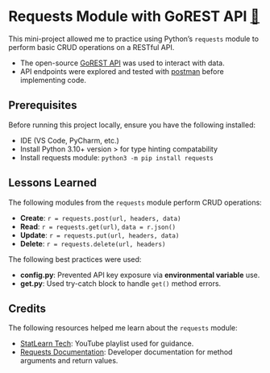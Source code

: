# Requests Module with GoREST API [🏡](https://github.com/barronbytes/mini-projects/tree/main)

This mini-project allowed me to practice using Python’s `requests` module to perform basic CRUD operations on a RESTful API.

* The open-source [GoREST API](https://gorest.co.in/) was used to interact with data.
* API endpoints were explored and tested with [postman](https://www.postman.com/) before implementing code.

## Prerequisites

Before running this project locally, ensure you have the following installed:

* IDE (VS Code, PyCharm, etc.)
* Install Python 3.10+ version > for type hinting compatability
* Install requests module: `python3 -m pip install requests`

## Lessons Learned

The following modules from the `requests` module perform CRUD operations:

* **Create**: `r = requests.post(url, headers, data)`
* **Read**: `r = requests.get(url)`, `data = r.json()`
* **Update**: `r = requests.put(url, headers, data)`
* **Delete**: `r = requests.delete(url, headers)`

The following best practices were used:

* **config.py**: Prevented API key exposure via **environmental variable** use.
* **get.py**: Used try-catch block to handle `get()` method errors.

## Credits

The following resources helped me learn about the `requests` module:
* [StatLearn Tech](https://www.youtube.com/watch?v=05sP5ST4Bus&list=PLll2u-uqtmZOkjgSczFw1CwnxV3Dw6sEF): YouTube playlist used for guidance.
* [Requests Documentation](https://requests.readthedocs.io/en/latest/api/): Developer documentation for method arguments and return values.